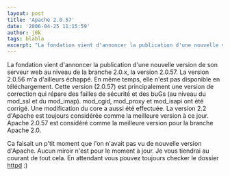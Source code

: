 ```yaml
---
layout: post
title: 'Apache 2.0.57'
date: '2006-04-25 11:15:59'
author: j0k
tags: blabla
excerpt: "La fondation vient d'annoncer la publication d'une nouvelle version de son serveur web au niveau de la branche 2.0.x, la version 2.0.57. La version 2.0.56 m'a d'ailleurs échappé. En même temps, elle n'est pas disponible en téléchargement.     \nCette version (2.0.57) est principalement une version de correction qui répare des failles de sécurité et des buGs (au      …"
---
```


La fondation vient d'annoncer la publication d'une nouvelle version de son serveur web au niveau de la branche 2.0.x, la version 2.0.57. La version 2.0.56 m'a d'ailleurs échappé. En même temps, elle n'est pas disponible en téléchargement.
Cette version (2.0.57) est principalement une version de correction qui répare des failles de sécurité et des buGs (au niveau du mod_ssl et du mod_imap). mod_cgid, mod_proxy et mod_isapi ont été corrigé. Une modification du core a aussi été effectuée. La version 2.2 d'Apache est toujours considérée comme la meilleure version à ce jour. Apache 2.0.57 est considéré comme la meilleure version pour la branche Apache 2.0.

Ca faisait un p'tit moment que l'on n'avait pas vu de nouvelle version d'Apache.   Aucun miroir n'est pour le moment à jour. Je vous tiendrai au courant de tout cela. En attendant vous pouvez toujours checker le dossier [httpd](http://www.apache.org/dist/httpd/) :)
